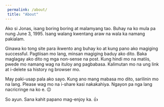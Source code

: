 ```yaml
---
 permalink: /about/
 title: "About"
---
```


Ako si Jonas, isang boring boring at malamyang tao.
Buhay na ko mula pa nung June 3, 1995.
Isang walang kwentang araw na wala ka namang pakialam.

Ginawa ko tong site para ikwento ang buhay ko at kung pano ako magiging successful.
Pagtiisan mo lang, minsan magiging baduy ako dito.
Baka maglagay ako dito ng mga non-sense na post.
Kung hindi mo na matiis, pwede mo namang wag na ituloy ang pagbabasa.
Kalimutan mo na ung link at i-delete sa history ng browser mo.

May paki-usap pala ako sayo.
Kung ano mang mabasa mo dito, sarilinin mo na lang.
Please wag mo na i-share kasi nakakahiya.
Ngayon pa nga lang nacricringe na ko e. :neutral_face:

So ayun. Sana kahit papano mag-enjoy ka. :+1:
